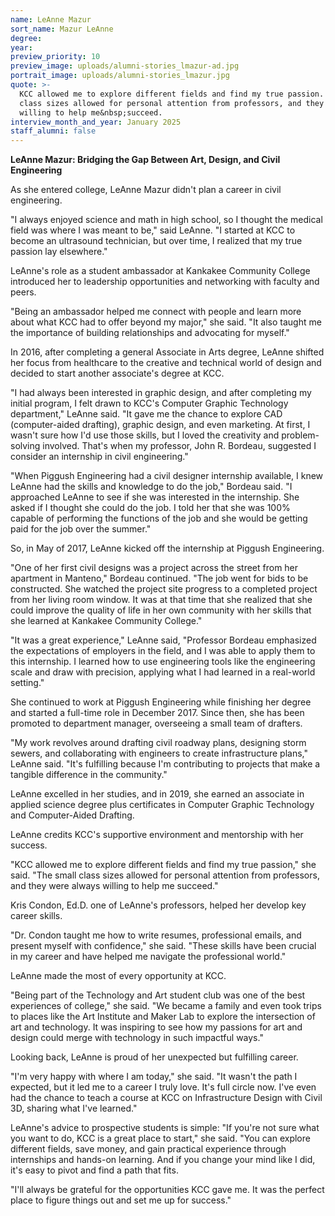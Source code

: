 ```yaml
---
name: LeAnne Mazur
sort_name: Mazur LeAnne
degree:
year:
preview_priority: 10
preview_image: uploads/alumni-stories_lmazur-ad.jpg
portrait_image: uploads/alumni-stories_lmazur.jpg
quote: >-
  KCC allowed me to explore different fields and find my true passion. The small
  class sizes allowed for personal attention from professors, and they were always
  willing to help me&nbsp;succeed.
interview_month_and_year: January 2025
staff_alumni: false
---
```

**LeAnne Mazur: Bridging the Gap Between Art, Design, and Civil Engineering**
 
As she entered college, LeAnne Mazur didn't plan a career in civil engineering.
 
"I always enjoyed science and math in high school, so I thought the medical field was where I was meant to be," said LeAnne. "I started at KCC to become an ultrasound technician, but over time, I realized that my true passion lay elsewhere."
 
LeAnne's role as a student ambassador at Kankakee Community College introduced her to leadership opportunities and networking with faculty and peers. 
 
"Being an ambassador helped me connect with people and learn more about what KCC had to offer beyond my major," she said. "It also taught me the importance of building relationships and advocating for myself."
 
In 2016, after completing a general Associate in Arts degree, LeAnne shifted her focus from healthcare to the creative and technical world of design and decided to start another associate's degree at KCC.
 
"I had always been interested in graphic design, and after completing my initial program, I felt drawn to KCC's Computer Graphic Technology department," LeAnne said. "It gave me the chance to explore CAD (computer-aided drafting), graphic design, and even marketing. At first, I wasn't sure how I'd use those skills, but I loved the creativity and problem-solving involved. That's when my professor, John R. Bordeau, suggested I consider an internship in civil engineering."

"When Piggush Engineering had a civil designer internship available, I knew LeAnne had the skills and knowledge to do the job," Bordeau said. "I approached LeAnne to see if she was interested in the internship. She asked if I thought she could do the job. I told her that she was 100% capable of performing the functions of the job and she would be getting paid for the job over the summer." 

So, in May of 2017, LeAnne kicked off the internship at Piggush Engineering.

"One of her first civil designs was a project across the street from her apartment in Manteno," Bordeau continued. "The job went for bids to be constructed. She watched the project site progress to a completed project from her living room window. It was at that time that she realized that she could improve the quality of life in her own community with her skills that she learned at Kankakee Community College."
 
"It was a great experience," LeAnne said, "Professor Bordeau emphasized the expectations of employers in the field, and I was able to apply them to this internship. I learned how to use engineering tools like the engineering scale and draw with precision, applying what I had learned in a real-world setting."
 
She continued to work at Piggush Engineering while finishing her degree and started a full-time role in December 2017. Since then, she has been promoted to department manager, overseeing a small team of drafters. 
 
"My work revolves around drafting civil roadway plans, designing storm sewers, and collaborating with engineers to create infrastructure plans," LeAnne said. "It's fulfilling because I'm contributing to projects that make a tangible difference in the community."
  
LeAnne excelled in her studies, and in 2019, she earned an associate in applied science degree plus certificates in Computer Graphic Technology and Computer-Aided Drafting. 

LeAnne credits KCC's supportive environment and mentorship with her success. 
 
"KCC allowed me to explore different fields and find my true passion," she said. "The small class sizes allowed for personal attention from professors, and they were always willing to help me succeed."
 
Kris Condon, Ed.D. one of LeAnne's professors, helped her develop key career skills.
 
"Dr. Condon taught me how to write resumes, professional emails, and present myself with confidence," she said. "These skills have been crucial in my career and have helped me navigate the professional world."

LeAnne made the most of every opportunity at KCC. 
 
"Being part of the Technology and Art student club was one of the best experiences of college," she said. "We became a family and even took trips to places like the Art Institute and Maker Lab to explore the intersection of art and technology. It was inspiring to see how my passions for art and design could merge with technology in such impactful ways."
 
Looking back, LeAnne is proud of her unexpected but fulfilling career.
 
"I'm very happy with where I am today," she said. "It wasn't the path I expected, but it led me to a career I truly love. It's full circle now. I've even had the chance to teach a course at KCC on Infrastructure Design with Civil 3D, sharing what I've learned."
 
LeAnne's advice to prospective students is simple: "If you're not sure what you want to do, KCC is a great place to start," she said. "You can explore different fields, save money, and gain practical experience through internships and hands-on learning. And if you change your mind like I did, it's easy to pivot and find a path that fits.
 
"I'll always be grateful for the opportunities KCC gave me. It was the perfect place to figure things out and set me up for success."
